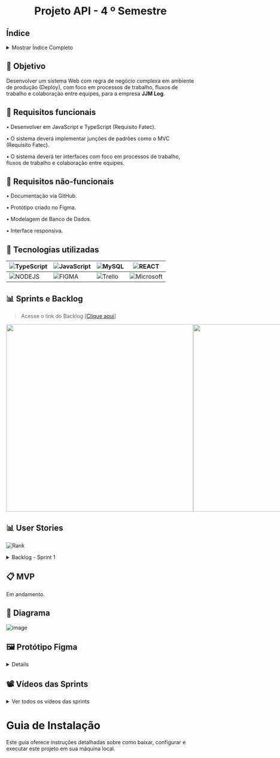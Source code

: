 <h1 align="center"> Projeto API - 4  º Semestre </h1>

## Índice
<details>
  <summary>Mostrar Índice Completo</summary>

* [Objetivo](#-objetivo)
* [Requisitos funcionais](#-requisitos-funcionais)
* [Requisitos não-funcionais](#-requisitos-não-funcionais)
* [Tecnologias Utilizadas](#-tecnologias-utilizadas)
* [Sprints e Backlog](#-sprints-e-backlog)
* [User Stories](#-user-stories)
* [MVP](#-mvp)
* [Diagrama](#-diagrama)
* [Protótipo Figma](#-protótipo-figma)
* [Vídeos das Sprints](#️-vídeos-das-sprints)
* [Guia de Instalação](#guia-de-instalação)

</details>


## 🎯 Objetivo
Desenvolver um sistema Web com regra de negócio complexa em ambiente de produção (Deploy), com foco em processos de trabalho, fluxos de trabalho e colaboração entre equipes, para a empresa **JJM Log**.

## 📍 Requisitos funcionais
•	Desenvolver em JavaScript e TypeScript (Requisito Fatec).

•	O sistema deverá implementar junções de padrões como o MVC (Requisito Fatec).

•	O sistema deverá ter interfaces com foco em processos de trabalho, fluxos de trabalho e colaboração entre equipes.

## 📍 Requisitos não-funcionais
•	Documentação via GitHub.

•	Protótipo criado no Figma.

•	Modelagem de Banco de Dados.

•	Interface responsiva. 


## 🔧 Tecnologias utilizadas

| ![TypeScript](https://img.shields.io/badge/-TypeScript-0D1117?style=for-the-badge&logo=typescript) | ![JavaScript](https://img.shields.io/badge/-JavaScript-0D1117?style=for-the-badge&logo=javascript) | ![MySQL](https://img.shields.io/badge/-MySQL-0D1117?style=for-the-badge&logo=mysql) | ![REACT](https://img.shields.io/badge/React-0D1117?style=for-the-badge&logo=react) |
| --- | --- | --- | --- |
| ![NODEJS](https://img.shields.io/badge/NodeJS-0D1117?style=for-the-badge&logo=javascript) | ![FIGMA](https://img.shields.io/badge/Figma-0D1117?style=for-the-badge&logo=figma) | ![Trello](https://img.shields.io/badge/Trello-0D1117?style=for-the-badge&logo=Trello) | ![Microsoft](https://img.shields.io/badge/Microsoft_Office-0D1117?style=for-the-badge&logo=microsoft-office) |


<span id="sprints">

## 📊 Sprints e Backlog
> Acesse o link do Backlog [[Clique aqui](https://docs.google.com/spreadsheets/d/1G1RpuldGR_GSwHeFtfj1lwCNR8tH11c9/edit?usp=sharing&ouid=116603387262938038555&rtpof=true&sd=true)]

<div style="display: flex;">
  <img src="https://github.com/user-attachments/assets/bd151721-f5e1-4aaa-8008-4e1ec3d5380a" width="500"  />
  <img src="https://github.com/user-attachments/assets/4ad147ba-5767-490f-a998-4f68bd447a7d" width="500" />
</div>


<span id="user">

## 📊 User Stories

![Rank](https://github.com/user-attachments/assets/f47fcab4-051f-4cd0-8607-d9a9678483e7)

  <details>
     <summary>Backlog - Sprint 1</summary>
      <div align="center">

| Rank | Prioridade | User Story | Requisito do Parceiro |
| --- | --- | --- | --- |
| 1 | ALTA | EU, como cliente, quero ter acesso ao fluxo de ordens de serviço, para facilitar o acompanhamento e execução das solicitações de trabalho entre os departamentos. | RF3 |
| 2 | ALTA | EU, como cliente, quero acessar a interface principal do sistema que exibe o fluxograma dos processos de trabalho, para que os usuários possam acompanhar visualmente o status e o progresso das entregas e atividades. | RF4 |
| 3 | ALTA | EU, como cliente, quero ter uma visão geral clara e mínima do site, para garantir que posso entender rapidamente o que estou usando e como isso atende às minhas necessidades. | RF7 |

  </details>

<span id="MVP">
 
## 📋 MVP
Em andamento.


<span id="Diagrama de classes">
 
## 📁 Diagrama 

![image](https://github.com/user-attachments/assets/816f28e9-0a20-4d14-b6ef-3354e086951a)

<span id="Vídeo">
  
 ## 🖼 Protótipo Figma

 <details>
https://www.figma.com/design/cLvxtdAwY5JHZP9VonyJeV/dashboard-(Copy)?node-id=0-1&t=DR6TnYwYdQLy0fZv-1
 </details>
  
## 📽️ Vídeos das Sprints

<details>
  <summary>Ver todos os vídeos das sprints</summary>

  ##### SPRINT 1 - Assistir ao vídeo da Sprint 1
  <div align="center">


https://github.com/user-attachments/assets/5a88baa1-954c-4877-bab0-7c3ef3dfdd97


  </div>

  ---
  
  ##### SPRINT 2 - O vídeo da Sprint 2 ainda não foi adicionado.
  <div align="center">
   

https://github.com/user-attachments/assets/7563efdb-d8d6-45cf-85b5-071ceb0a85ca


  </div>

  ---
  
  ##### SPRINT 3 - O vídeo da Sprint 3 ainda não foi adicionado.
  <div align="center">
    
  </div>

  ---
  
  ##### SPRINT 4 - O vídeo da Sprint 4 ainda não foi adicionado.
  <div align="center">
   
  </div>

</details>


# Guia de Instalação

Este guia oferece instruções detalhadas sobre como baixar, configurar e executar este projeto em sua máquina local.

